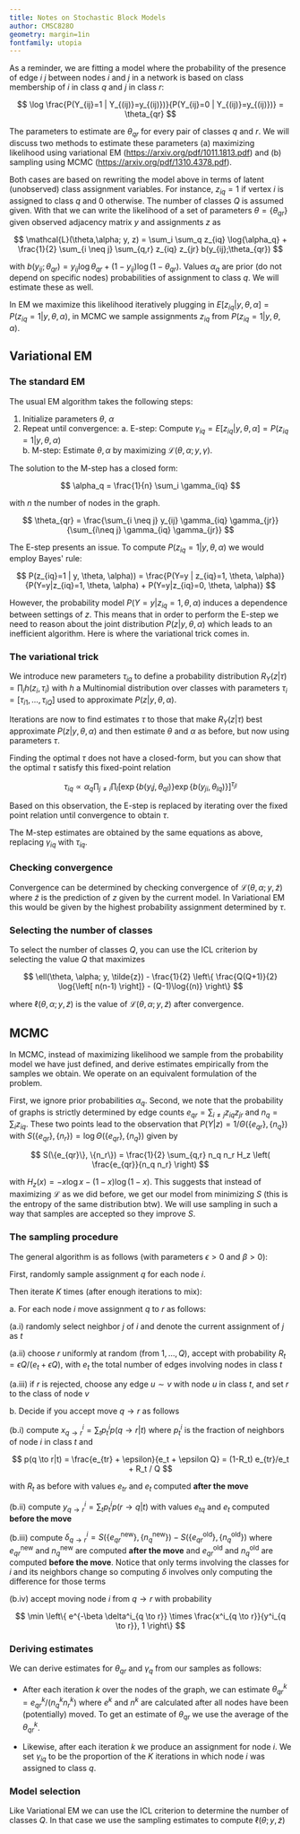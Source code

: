 ```yaml
---
title: Notes on Stochastic Block Models
author: CMSC828O
geometry: margin=1in
fontfamily: utopia
---
```


As a reminder, we are fitting a model where the probability of the presence of edge $i~j$ between nodes
$i$ and $j$ in a network is based on class membership of $i$ in class $q$ and $j$ in class $r$:

$$
\log \frac{P(Y_{ij}=1 | Y_{(ij)}=y_{(ij)})}{P(Y_{ij}=0 | Y_{(ij)}=y_{(ij)})} = \theta_{qr}
$$

The parameters to estimate are $\theta_{qr}$ for every pair of classes $q$ and $r$. We will discuss two
methods to estimate these parameters (a) maximizing likelihood using variational EM (https://arxiv.org/pdf/1011.1813.pdf)
and (b) sampling using MCMC (https://arxiv.org/pdf/1310.4378.pdf).

Both cases are based on rewriting the model above in terms of latent (unobserved) class assignment variables. For instance,
$z_{iq}=1$ if vertex $i$ is assigned to class $q$ and 0 otherwise. The number of classes $Q$ is assumed given. With that we can write the likelihood of a set of parameters
$\theta = \{\theta_{qr}\}$ given observed adjacency matrix $y$ and assignments $z$ as

$$
\mathcal{L}(\theta,\alpha; y, z) = \sum_i \sum_q z_{iq} \log{\alpha_q} + \frac{1}{2} \sum_{i \neq j} \sum_{q,r} z_{iq} z_{jr} b(y_{ij};\theta_{qr})
$$

with $b(y_{ij};\theta_{qr}) = y_{ij} \log{\theta_{qr}} + (1-y_{ij}) \log{(1-\theta_{qr})}$. Values $\alpha_q$ are prior (do not depend on specific nodes) 
probabilities of assignment to class $q$. We will estimate these as well.

In EM we maximize this likelihood iteratively plugging in $E[z_{iq} | y, \theta, \alpha] = P(z_{iq}=1 | y, \theta, \alpha)$, in MCMC we sample assignments $z_{iq}$ from
$P(z_{iq}=1 | y, \theta, \alpha)$.

## Variational EM

### The standard EM
The usual EM algorithm takes the following steps:

1. Initialize parameters $\theta$, $\alpha$  
2. Repeat until convergence:
  a. E-step: Compute $\gamma_{iq} = E[z_{iq} | y, \theta, \alpha] = P(z_{iq}=1 | y, \theta, \alpha)$  
  b. M-step: Estimate $\theta, \alpha$ by maximizing $\mathcal{L}(\theta, \alpha; y, \gamma)$.   

The solution to the M-step has a closed form:

$$
\alpha_q = \frac{1}{n} \sum_i \gamma_{iq}
$$

with $n$ the number of nodes in the graph.

$$
\theta_{qr} = \frac{\sum_{i \neq j} y_{ij} \gamma_{iq} \gamma_{jr}}{\sum_{i\neq j} \gamma_{iq} \gamma_{jr}}
$$

The E-step presents an issue. To compute $P(z_{iq}=1 | y, \theta, \alpha)$ we would employ Bayes' rule:

$$
P(z_{iq}=1 | y, \theta, \alpha)) = \frac{P(Y=y | z_{iq}=1, \theta, \alpha)}{P(Y=y|z_{iq}=1, \theta, \alpha) + P(Y=y|z_{iq}=0, \theta, \alpha)}
$$

However, the probability model $P(Y=y | z_{iq}=1, \theta, \alpha)$ induces a dependence between settings of $z$. This means that in order
to perform the E-step we need to reason about the joint distribution $P(z | y, \theta, \alpha)$ which leads to an inefficient
algorithm. Here is where the variational trick comes in. 

### The variational trick

We introduce new parameters $\tau_{iq}$ to define a probability distribution $R_Y(z|\tau) = \prod_i h(z_i,\tau_i)$ with $h$ 
a Multinomial distribution over classes with parameters $\tau_i= \left[ \tau_{i1}, \ldots, \tau_{iQ} \right]$ used to approximate
$P(z | y, \theta, \alpha)$. 

Iterations are now to find estimates $\tau$ to those that make $R_Y(z|\tau)$ best approximate $P(z|y,\theta,\alpha)$ and
then estimate $\theta$ and $\alpha$ as before, but now using parameters $\tau$.

Finding the optimal $\tau$ does not have a closed-form, but you can show that the optimal $\tau$ satisfy this fixed-point relation

$$
\tau_{iq} \propto \alpha_q \prod_{j\neq i} \prod_l \left[ \exp\{b(y_ij, \theta_{ql})\} \exp\{b(y_{ji}, \theta_{lq})\} \right]^{\tau_{jl}}
$$

Based on this observation, the E-step is replaced by iterating over the fixed point relation until convergence to obtain $\tau$.

The M-step estimates are obtained by the same equations as above, replacing $\gamma_{iq}$ with $\tau_{iq}$.

### Checking convergence

Convergence can be determined by checking convergence of $\mathcal{L}(\theta, \alpha; y, \tilde{z})$ where $\tilde{z}$ is the prediction
of $z$ given by the current model. In Variational EM this would be given by the highest probability assignment determined by $\tau$.

### Selecting the number of classes

To select the number of classes $Q$, you can use the ICL criterion by selecting the value $Q$ that maximizes

$$
\ell(\theta, \alpha; y, \tilde{z}) - \frac{1}{2} \left\{ \frac{Q(Q+1)}{2} \log{\left[ n(n-1) \right]} - (Q-1)\log{(n)} \right\}
$$

where $\ell(\theta, \alpha; y, \tilde{z})$ is the value of $\mathcal{L}(\theta, \alpha; y, \tilde{z})$ after convergence.

## MCMC

In MCMC, instead of maximizing likelihood we sample from the probability model we have just defined, and derive estimates empirically from the samples we obtain.
We operate on an equivalent formulation of the problem. 

First, we ignore prior probabilities $\alpha_q$. Second, we note that the probability of graphs is strictly
determined by edge counts $e_{qr} = \sum_{i \neq j} z_{iq} z_{jr}$ and $n_q = \sum_i z_{iq}$. These two points lead to the observation that $P(Y|z)=1/\Theta(\{e_{qr}\}, \{n_q\})$
with $S(\{e_{qr}\}, \{n_r\})=\log \Theta(\{e_{qr}\}, \{n_q\})$ given by

$$
S(\{e_{qr}\}, \{n_r\}) = \frac{1}{2} \sum_{q,r} n_q n_r H_z \left( \frac{e_{qr}}{n_q n_r} \right)
$$

with $H_z(x) = - x \log x - (1-x) \log (1-x)$. This suggests that instead of maximizing $\mathcal{L}$ as we did before, we get our model from minimizing $S$ (this is the entropy of the same distribution btw). We will use sampling in such a way that samples are accepted so they improve $S$.


### The sampling procedure

The general algorithm is as follows (with parameters $\epsilon > 0$ and $\beta > 0$):

First, randomly sample assignment $q$ for each node $i$.


Then iterate $K$ times (after enough iterations to mix):

a. For each node $i$ move assignment $q$ to $r$ as follows:

  (a.i) randomly select neighbor $j$ of $i$ and denote the current assignment of $j$ as $t$  
  
  (a.ii) choose $r$ uniformly at random (from $1,\ldots,Q$), accept with probability $R_t = \epsilon Q / (e_t + \epsilon Q)$, with $e_t$ the total number of edges involving nodes in class $t$  
  
  (a.iii) if $r$ is rejected, choose any edge $u \sim v$ with node $u$ in class $t$, and set $r$ to the class of node $v$  
  
b. Decide if you accept move $q \to r$ as follows

  (b.i) compute $x^i_{q \to r} = \sum_t p_t^i p(q \to r|t)$ where $p_t^i$ is the fraction of neighbors of node $i$ in class $t$ and 
  
$$
p(q \to r|t) = \frac{e_{tr} + \epsilon}{e_t + \epsilon Q} = (1-R_t) e_{tr}/e_t + R_t / Q
$$

with $R_t$ as before with values $e_{tr}$ and $e_t$ computed **after the move**

  (b.ii) compute $y^i_{q \to r} = \sum_t p_t^i p(r \to q|t)$ with values $e_{tq}$ and $e_t$ computed **before the move**
  
  (b.iii) compute $\delta^i_{q \to r} = S(\{e^{\mathrm{new}}_{qr}\}, \{n^{\mathrm{new}}_q\}) - S(\{e^{\mathrm{old}}_{qr}\}, \{n^{\mathrm{old}}_q\})$ where $e^{\mathrm{new}}_{qr}$ and $n^{\mathrm{new}}_q$ are computed **after the move** and $e^{\mathrm{old}}_{qr}$ and $n^{\mathrm{old}}_q$ are computed **before the move**. Notice that only terms involving the classes for $i$ and its neighbors change so computing $\delta$ involves only computing the difference for those terms
  
  (b.iv) accept moving node $i$ from $q \to r$ with probability 
  
$$
\min \left\{ e^{-\beta \delta^i_{q \to r}} \times \frac{x^i_{q \to r}}{y^i_{q \to r}}, 1 \right\}
$$

### Deriving estimates

We can derive estimates for $\theta_{qr}$ and $\gamma_q$ from our samples as follows:

- After each iteration $k$ over the nodes of the graph, we can estimate $\theta^k_{qr} = e^k_{qr}/({n^k_q n^k_r})$ where $e^k$ and $n^k$ are calculated after all nodes have been (potentially) moved. To get an estimate of $\theta_{qr}$ we use the average of the $\theta^k_{qr}$.

- Likewise, after each iteration $k$ we produce an assignment for node $i$. We set $\gamma_{iq}$ to be the proportion of the $K$ iterations in which node $i$ was 
assigned to class $q$.

### Model selection

Like Variational EM we can use the ICL criterion to determine the number of classes $Q$. In that case we use the sampling estimates to compute $\ell(\theta; y, \tilde{z})$





